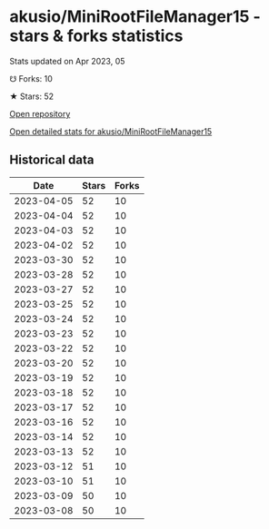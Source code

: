 # akusio/MiniRootFileManager15 - stars & forks statistics

Stats updated on Apr 2023, 05

☋ Forks: 10

★ Stars: 52

[Open repository](https://github.com/akusio/MiniRootFileManager15)

[Open detailed stats for akusio/MiniRootFileManager15](https://reviewgithub.com/rep/akusio/MiniRootFileManager15)

## Historical data
| Date | Stars | Forks |
|------|-------|-------|
| 2023-04-05 | 52 | 10 | 
| 2023-04-04 | 52 | 10 | 
| 2023-04-03 | 52 | 10 | 
| 2023-04-02 | 52 | 10 | 
| 2023-03-30 | 52 | 10 | 
| 2023-03-28 | 52 | 10 | 
| 2023-03-27 | 52 | 10 | 
| 2023-03-25 | 52 | 10 | 
| 2023-03-24 | 52 | 10 | 
| 2023-03-23 | 52 | 10 | 
| 2023-03-22 | 52 | 10 | 
| 2023-03-20 | 52 | 10 | 
| 2023-03-19 | 52 | 10 | 
| 2023-03-18 | 52 | 10 | 
| 2023-03-17 | 52 | 10 | 
| 2023-03-16 | 52 | 10 | 
| 2023-03-14 | 52 | 10 | 
| 2023-03-13 | 52 | 10 | 
| 2023-03-12 | 51 | 10 | 
| 2023-03-10 | 51 | 10 | 
| 2023-03-09 | 50 | 10 | 
| 2023-03-08 | 50 | 10 | 

